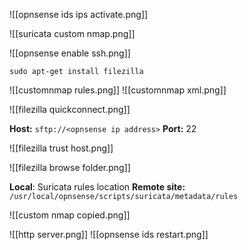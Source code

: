 

![[opnsense ids ips activate.png]]


![[suricata custom nmap.png]]

![[opnsense enable ssh.png]]


`sudo apt-get install filezilla`

![[customnmap rules.png]]
![[customnmap xml.png]]

![[filezilla quickconnect.png]]

**Host:** `sftp://<opnsense ip address>`
**Port:** 22

![[filezilla trust host.png]]

![[filezilla browse folder.png]]

**Local**: Suricata rules location
**Remote site:** `/usr/local/opnsense/scripts/suricata/metadata/rules`

![[custom nmap copied.png]]

![[http server.png]]
![[opnsense ids restart.png]]